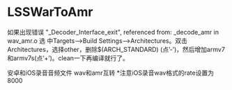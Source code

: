 # LSSWarToAmr
如果出现错误
"_Decoder_Interface_exit", referenced from: _decode_amr in wav_amr.o 
选 中Targets—>Build Settings—>Architectures。双击Architectures，选择other，删除$(ARCH_STANDARD) (点’-’)，然后增加armv7和armv7s(点‘+’)。clean一下再编译就行了。


安卓和iOS录音音频文件 wav和amr互转
*注意iOS录音wav格式的rate设置为8000


